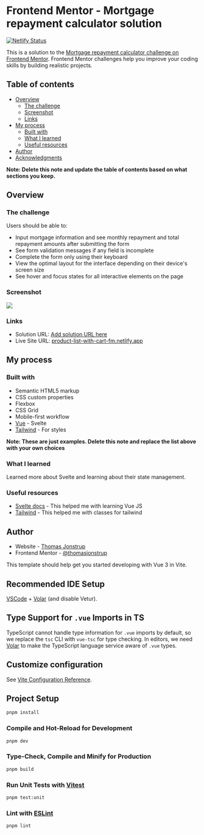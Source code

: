# Frontend Mentor - Mortgage repayment calculator solution

[![Netlify Status](https://api.netlify.com/api/v1/badges/4e1ffdd2-b40c-4fa6-b11d-44fd540d308d/deploy-status)](https://app.netlify.com/sites/mortgage-repayment-calculator-fm/deploys)

This is a solution to the
[Mortgage repayment calculator challenge on Frontend Mentor](https://www.frontendmentor.io/challenges/mortgage-repayment-calculator-Galx1LXK73).
Frontend Mentor challenges help you improve your coding skills by building
realistic projects.

## Table of contents

-   [Overview](#overview)
    -   [The challenge](#the-challenge)
    -   [Screenshot](#screenshot)
    -   [Links](#links)
-   [My process](#my-process)
    -   [Built with](#built-with)
    -   [What I learned](#what-i-learned)
    -   [Useful resources](#useful-resources)
-   [Author](#author)
-   [Acknowledgments](#acknowledgments)

**Note: Delete this note and update the table of contents based on what sections
you keep.**

## Overview

### The challenge

Users should be able to:

-   Input mortgage information and see monthly repayment and total repayment
    amounts after submitting the form
-   See form validation messages if any field is incomplete
-   Complete the form only using their keyboard
-   View the optimal layout for the interface depending on their device's screen
    size
-   See hover and focus states for all interactive elements on the page

### Screenshot

![](./screenshot.jpg)

### Links

-   Solution URL: [Add solution URL here](https://your-solution-url.com)
-   Live Site URL:
    [product-list-with-cart-fm.netlify.app](https://product-list-with-cart-fm.netlify.app)

## My process

### Built with

-   Semantic HTML5 markup
-   CSS custom properties
-   Flexbox
-   CSS Grid
-   Mobile-first workflow
-   [Vue](https://vuejs.org/) - Svelte
-   [Tailwind](https://tailwindcss.com) - For styles

**Note: These are just examples. Delete this note and replace the list above
with your own choices**

### What I learned

Learned more about Svelte and learning about their state management.

### Useful resources

-   [Svelte docs](https://vuejs.org/glossary/) - This helped me with learning
    Vue JS
-   [Tailwind](https://tailwindcss.com/docs) - This helped me with classes for
    tailwind

## Author

-   Website - [Thomas Jonstrup](https://thomasjonstrup.dk)
-   Frontend Mentor -
    [@thomasjonstrup](https://www.frontendmentor.io/profile/thomasjonstrup)

This template should help get you started developing with Vue 3 in Vite.

## Recommended IDE Setup

[VSCode](https://code.visualstudio.com/) +
[Volar](https://marketplace.visualstudio.com/items?itemName=Vue.volar) (and
disable Vetur).

## Type Support for `.vue` Imports in TS

TypeScript cannot handle type information for `.vue` imports by default, so we
replace the `tsc` CLI with `vue-tsc` for type checking. In editors, we need
[Volar](https://marketplace.visualstudio.com/items?itemName=Vue.volar) to make
the TypeScript language service aware of `.vue` types.

## Customize configuration

See [Vite Configuration Reference](https://vitejs.dev/config/).

## Project Setup

```sh
pnpm install
```

### Compile and Hot-Reload for Development

```sh
pnpm dev
```

### Type-Check, Compile and Minify for Production

```sh
pnpm build
```

### Run Unit Tests with [Vitest](https://vitest.dev/)

```sh
pnpm test:unit
```

### Lint with [ESLint](https://eslint.org/)

```sh
pnpm lint
```
